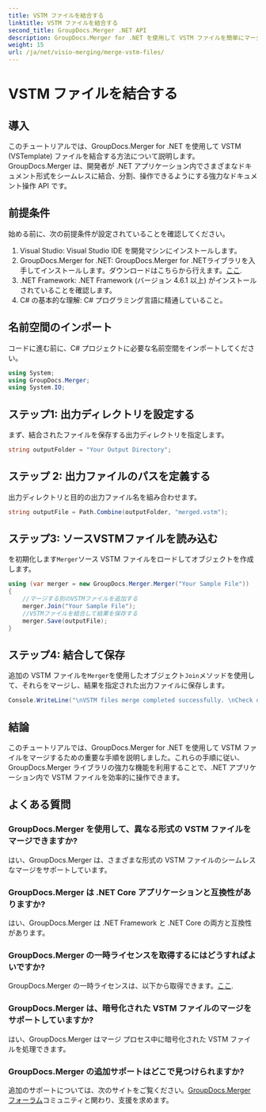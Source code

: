 ```yaml
---
title: VSTM ファイルを結合する
linktitle: VSTM ファイルを結合する
second_title: GroupDocs.Merger .NET API
description: GroupDocs.Merger for .NET を使用して VSTM ファイルを簡単にマージする方法を学びます。ステップバイステップのチュートリアルに従って、ドキュメント操作機能を体験してください。
weight: 15
url: /ja/net/visio-merging/merge-vstm-files/
---
```


# VSTM ファイルを結合する

## 導入
このチュートリアルでは、GroupDocs.Merger for .NET を使用して VSTM (VSTemplate) ファイルを結合する方法について説明します。GroupDocs.Merger は、開発者が .NET アプリケーション内でさまざまなドキュメント形式をシームレスに結合、分割、操作できるようにする強力なドキュメント操作 API です。
## 前提条件
始める前に、次の前提条件が設定されていることを確認してください。
1. Visual Studio: Visual Studio IDE を開発マシンにインストールします。
2.  GroupDocs.Merger for .NET: GroupDocs.Merger for .NETライブラリを入手してインストールします。ダウンロードはこちらから行えます。[ここ](https://releases.groupdocs.com/merger/net/).
3. .NET Framework: .NET Framework (バージョン 4.6.1 以上) がインストールされていることを確認します。
4. C# の基本的な理解: C# プログラミング言語に精通していること。

## 名前空間のインポート
コードに進む前に、C# プロジェクトに必要な名前空間をインポートしてください。
```csharp
using System; 
using GroupDocs.Merger;
using System.IO;
```
## ステップ1: 出力ディレクトリを設定する
まず、結合されたファイルを保存する出力ディレクトリを指定します。
```csharp
string outputFolder = "Your Output Directory";
```
## ステップ 2: 出力ファイルのパスを定義する
出力ディレクトリと目的の出力ファイル名を組み合わせます。
```csharp
string outputFile = Path.Combine(outputFolder, "merged.vstm");
```
## ステップ3: ソースVSTMファイルを読み込む
を初期化します`Merger`ソース VSTM ファイルをロードしてオブジェクトを作成します。
```csharp
using (var merger = new GroupDocs.Merger.Merger("Your Sample File"))
{
    //マージする別のVSTMファイルを追加する
    merger.Join("Your Sample File");
    //VSTMファイルを結合して結果を保存する
    merger.Save(outputFile);
}
```
## ステップ4: 結合して保存
追加の VSTM ファイルを`Merger`を使用したオブジェクト`Join`メソッドを使用して、それらをマージし、結果を指定された出力ファイルに保存します。
```csharp
Console.WriteLine("\nVSTM files merge completed successfully. \nCheck output in {0}", outputFolder);
```

## 結論
このチュートリアルでは、GroupDocs.Merger for .NET を使用して VSTM ファイルをマージするための重要な手順を説明しました。これらの手順に従い、GroupDocs.Merger ライブラリの強力な機能を利用することで、.NET アプリケーション内で VSTM ファイルを効率的に操作できます。

## よくある質問
### GroupDocs.Merger を使用して、異なる形式の VSTM ファイルをマージできますか?
はい、GroupDocs.Merger は、さまざまな形式の VSTM ファイルのシームレスなマージをサポートしています。
### GroupDocs.Merger は .NET Core アプリケーションと互換性がありますか?
はい、GroupDocs.Merger は .NET Framework と .NET Core の両方と互換性があります。
### GroupDocs.Merger の一時ライセンスを取得するにはどうすればよいですか?
 GroupDocs.Merger の一時ライセンスは、以下から取得できます。[ここ](https://purchase.groupdocs.com/temporary-license/).
### GroupDocs.Merger は、暗号化された VSTM ファイルのマージをサポートしていますか?
はい、GroupDocs.Merger はマージ プロセス中に暗号化された VSTM ファイルを処理できます。
### GroupDocs.Merger の追加サポートはどこで見つけられますか?
追加のサポートについては、次のサイトをご覧ください。[GroupDocs.Merger フォーラム](https://forum.groupdocs.com/c/merger/32)コミュニティと関わり、支援を求めます。